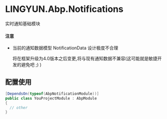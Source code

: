 # LINGYUN.Abp.Notifications

实时通知基础模块


#### 注意

* 当前的通知数据模型 NotificationData 设计极度不合理  
  
  将在框架升级为4.0版本之后变更,将与现有通知数据不兼容(这可能就是敏捷开发的避免吧 ;) )

## 配置使用

```csharp
[DependsOn(typeof(AbpNotificationModule))]
public class YouProjectModule : AbpModule
{
  // other
}
